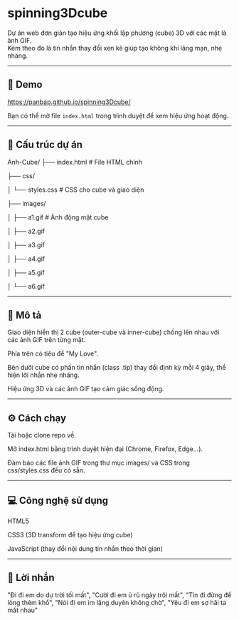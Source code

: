 # spinning3Dcube

Dự án web đơn giản tạo hiệu ứng khối lập phương (cube) 3D với các mặt là ảnh GIF.  
Kèm theo đó là tin nhắn thay đổi xen kẽ giúp tạo không khí lãng mạn, nhẹ nhàng.

---

## 🚀 Demo

https://panbap.github.io/spinning3Dcube/

Bạn có thể mở file `index.html` trong trình duyệt để xem hiệu ứng hoạt động.

---

## 📂 Cấu trúc dự án

Anh-Cube/
├── index.html            # File HTML chính

├── css/

│   └── styles.css        # CSS cho cube và giao diện

├── images/

│   ├── a1.gif            # Ảnh động mặt cube

│   ├── a2.gif

│   ├── a3.gif

│   ├── a4.gif

│   ├── a5.gif

│   └── a6.gif

---

## 🎨 Mô tả
Giao diện hiển thị 2 cube (outer-cube và inner-cube) chồng lên nhau với các ảnh GIF trên từng mặt.

Phía trên có tiêu đề "My Love".

Bên dưới cube có phần tin nhắn (class .tip) thay đổi định kỳ mỗi 4 giây, thể hiện lời nhắn nhẹ nhàng.

Hiệu ứng 3D và các ảnh GIF tạo cảm giác sống động.

---

## ⚙️ Cách chạy
Tải hoặc clone repo về.

Mở index.html bằng trình duyệt hiện đại (Chrome, Firefox, Edge…).

Đảm bảo các file ảnh GIF trong thư mục images/ và CSS trong css/styles.css đều có sẵn.

---

## 💻 Công nghệ sử dụng
HTML5

CSS3 (3D transform để tạo hiệu ứng cube)

JavaScript (thay đổi nội dung tin nhắn theo thời gian)

---

## 📝 Lời nhắn

"Đi đi em do dự trời tối mất",
"Cười đi em ủ rũ ngày trôi mất",
"Tin đi đừng để lòng thêm khổ",
"Nói đi em im lặng duyên không chờ",
"Yêu đi em sợ hãi ta mất nhau"
